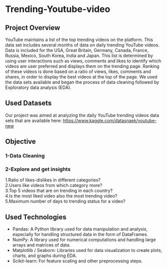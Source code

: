 # Trending-Youtube-video
## Project Overview
YouTube maintains a list of the top trending videos on the platform. This data set includes several months of data on daily trending YouTube videos. Data is included for the USA, Great Britain, Germany, Canada, France, Russia, Mexico, South Korea, India and Japan. This list is determined by using user interactions such as views, comments and likes to identify which videos are user preferred and displays them on the trending page. Ranking of these videos is done based on a ratio of views, likes, comments and shares, in order to display the best videos at the top of the page. We used the data sets available and began the process of data cleaning followed by Exploratory data analysis (EDA).
## Used Datasets
 Our project was aimed at analyzing the daily YouTube trending videos data sets that are available here:
 https://www.kaggle.com/datasnaek/youtube-new
## Objective
### 1-Data Cleaning
### 2-Explore and get insights
1.Ratio of likes-dislikes in different categories? <br />
2.Users like videos from which category more? <br />
3.Top 5 videos that are on trending in each country? <br />
4.Is the most liked video also the most trending video? <br />
5.Maximum number of days to trending status for a video?
## Used Technologies
* Pandas: A Python library used for data manipulation and analysis, especially for handling structured data in the form of DataFrames.
* NumPy: A library used for numerical computations and handling large arrays and matrices of data.
* Matplotlib / Seaborn: Libraries used for data visualization to create plots, charts, and graphs during EDA.
* Scikit-learn: For feature scaling and other preprocessing steps.


